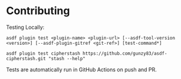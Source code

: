 # Contributing

Testing Locally:

```shell
asdf plugin test <plugin-name> <plugin-url> [--asdf-tool-version <version>] [--asdf-plugin-gitref <git-ref>] [test-command*]

asdf plugin test cipherstash https://github.com/gunzy83/asdf-cipherstash.git "stash --help"
```

Tests are automatically run in GitHub Actions on push and PR.

